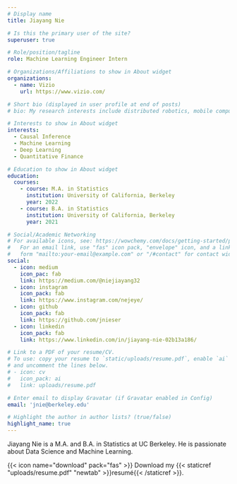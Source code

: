 ```yaml
---
# Display name
title: Jiayang Nie

# Is this the primary user of the site?
superuser: true

# Role/position/tagline
role: Machine Learning Engineer Intern

# Organizations/Affiliations to show in About widget
organizations:
  - name: Vizio
    url: https://www.vizio.com/

# Short bio (displayed in user profile at end of posts)
# bio: My research interests include distributed robotics, mobile computing and programmable matter.

# Interests to show in About widget
interests:
  - Causal Inference
  - Machine Learning
  - Deep Learning
  - Quantitative Finance

# Education to show in About widget
education:
  courses:
    - course: M.A. in Statistics
      institution: University of California, Berkeley
      year: 2022
    - course: B.A. in Statistics
      institution: University of California, Berkeley
      year: 2021

# Social/Academic Networking
# For available icons, see: https://wowchemy.com/docs/getting-started/page-builder/#icons
#   For an email link, use "fas" icon pack, "envelope" icon, and a link in the
#   form "mailto:your-email@example.com" or "/#contact" for contact widget.
social:
  - icon: medium
    icon_pac: fab
    link: https://medium.com/@niejiayang32
  - icon: instagram
    icon_pack: fab
    link: https://www.instagram.com/nejeye/
  - icon: github
    icon_pack: fab
    link: https://github.com/jnieser
  - icon: linkedin
    icon_pack: fab
    link: https://www.linkedin.com/in/jiayang-nie-02b13a186/

# Link to a PDF of your resume/CV.
# To use: copy your resume to `static/uploads/resume.pdf`, enable `ai` icons in `params.toml`,
# and uncomment the lines below.
# - icon: cv
#   icon_pack: ai
#   link: uploads/resume.pdf

# Enter email to display Gravatar (if Gravatar enabled in Config)
email: 'jnie@berkeley.edu'

# Highlight the author in author lists? (true/false)
highlight_name: true
---
```


Jiayang Nie is a M.A. and B.A. in Statistics at UC Berkeley. He is passionate about Data Science and Machine Learning.

{{< icon name="download" pack="fas" >}} Download my {{< staticref "uploads/resume.pdf" "newtab" >}}resumé{{< /staticref >}}.
